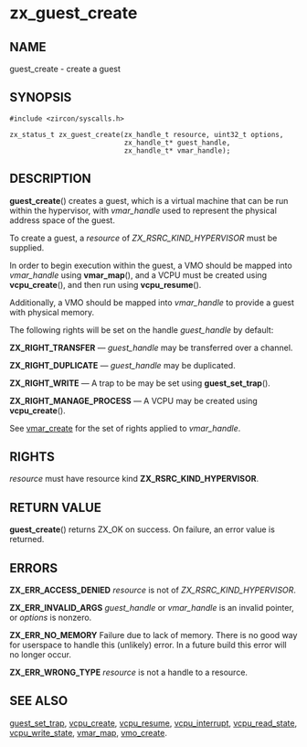 # zx_guest_create

## NAME

<!-- Updated by scripts/update-docs-from-abigen, do not edit this section manually. -->

guest_create - create a guest

## SYNOPSIS

```
#include <zircon/syscalls.h>

zx_status_t zx_guest_create(zx_handle_t resource, uint32_t options,
                            zx_handle_t* guest_handle,
                            zx_handle_t* vmar_handle);
```

## DESCRIPTION

**guest_create**() creates a guest, which is a virtual machine that can be run
within the hypervisor, with *vmar_handle* used to represent the physical address
space of the guest.

To create a guest, a *resource* of *ZX_RSRC_KIND_HYPERVISOR* must be supplied.

In order to begin execution within the guest, a VMO should be mapped into
*vmar_handle* using **vmar_map**(), and a VCPU must be created using
**vcpu_create**(), and then run using **vcpu_resume**().

Additionally, a VMO should be mapped into *vmar_handle* to provide a guest with
physical memory.

The following rights will be set on the handle *guest_handle* by default:

**ZX_RIGHT_TRANSFER** &mdash; *guest_handle* may be transferred over a channel.

**ZX_RIGHT_DUPLICATE** &mdash; *guest_handle* may be duplicated.

**ZX_RIGHT_WRITE** &mdash; A trap to be may be set using **guest_set_trap**().

**ZX_RIGHT_MANAGE_PROCESS** &mdash; A VCPU may be created using **vcpu_create**().

See [vmar_create](vmar_create.md) for the set of rights applied to
*vmar_handle*.

## RIGHTS

<!-- Updated by scripts/update-docs-from-abigen, do not edit this section manually. -->

*resource* must have resource kind **ZX_RSRC_KIND_HYPERVISOR**.

## RETURN VALUE

**guest_create**() returns ZX_OK on success. On failure, an error value is
returned.

## ERRORS

**ZX_ERR_ACCESS_DENIED** *resource* is not of *ZX_RSRC_KIND_HYPERVISOR*.

**ZX_ERR_INVALID_ARGS** *guest_handle* or *vmar_handle* is an invalid pointer,
or *options* is nonzero.

**ZX_ERR_NO_MEMORY**  Failure due to lack of memory.
There is no good way for userspace to handle this (unlikely) error.
In a future build this error will no longer occur.

**ZX_ERR_WRONG_TYPE** *resource* is not a handle to a resource.

## SEE ALSO

[guest_set_trap](guest_set_trap.md),
[vcpu_create](vcpu_create.md),
[vcpu_resume](vcpu_resume.md),
[vcpu_interrupt](vcpu_interrupt.md),
[vcpu_read_state](vcpu_read_state.md),
[vcpu_write_state](vcpu_write_state.md),
[vmar_map](vmar_map.md),
[vmo_create](vmo_create.md).
